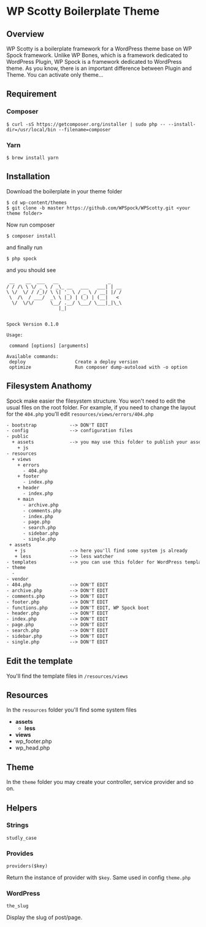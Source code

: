 # WP Scotty Boilerplate Theme

## Overview

WP Scotty is a boilerplate framework for a WordPress theme base on WP Spock framework. Unlike WP Bones, which is a framework dedicated to WordPress Plugin, WP Spock is a framework dedicated to WordPress theme. As you know, there is an important difference between Plugin and Theme. You can activate only theme...

## Requirement

### Composer

```shell
$ curl -sS https://getcomposer.org/installer | sudo php -- --install-dir=/usr/local/bin --filename=composer
```

### Yarn

```shell
$ brew install yarn
```

## Installation

Download the boilerplate in your theme folder

```shell
$ cd wp-content/themes
$ git clone -b master https://github.com/WPSpock/WPScotty.git <your theme folder>
```

Now run composer

```shell
$ composer install
```

and finally run

```shell
$ php spock
```

and you should see

```shell
 __    __  ___   __                  _
/ / /\ \ \/ _ \ / _\_ __   ___   ___| | __
\ \/  \/ / /_)/ \ \| '_ \ / _ \ / __| |/ /
 \  /\  / ___/  _\ \ |_) | (_) | (__|   <
  \/  \/\/      \__/ .__/ \___/ \___|_|\_\
                   |_|


Spock Version 0.1.0

Usage:

 command [options] [arguments]

Available commands:
 deploy                  Create a deploy version
 optimize                Run composer dump-autoload with -o option
```





## Filesystem Anathomy

Spock make easier the filesystem structure. You won't need to edit the usual files on the root folder. For example, if you need to change the layout for the `404.php` you'll edit `resources/views/errors/404.php`



```txt
- bootstrap            --> DON'T EDIT
- config               --> configuration files  
- public
  + assets             --> you may use this folder to publish your assets
    + js            
- resources
  + views
    + errors
      - 404.php
    + footer
      - index.php
    + header
      - index.php
    + main
      - archive.php
      - comments.php
      - index.php
      - page.php
      - search.php
      - sidebar.php
      - single.php
 + assets
   + js                --> here you'll find some system js already
   + less              --> less watcher
- templates            --> you can use this folder for WordPress templates
- theme
  - 
- vendor
- 404.php              --> DON'T EDIT
- archive.php          --> DON'T EDIT
- comments.php         --> DON'T EDIT
- footer.php           --> DON'T EDIT
- functions.php        --> DON'T EDIT, WP Spock boot
- header.php           --> DON'T EDIT
- index.php            --> DON'T EDIT
- page.php             --> DON'T EDIT
- search.php           --> DON'T EDIT
- sidebar.php          --> DON'T EDIT
- single.php           --> DON'T EDIT

```





## Edit the template

You'll find the template files in `/resources/views`

## Resources

In the `resources` folder you'll find some system files 

* **assets**
  * **less**
* **views**
* wp_footer.php
* wp_head.php

## Theme

In the `theme` folder you may create your controller, service provider and so on.



## Helpers

### Strings

`studly_case`

### Provides

`providers($key)`

Return the instance of provider with `$key`. Same used in config `theme.php`

### WordPress

`the_slug`

Display the slug of post/page.



